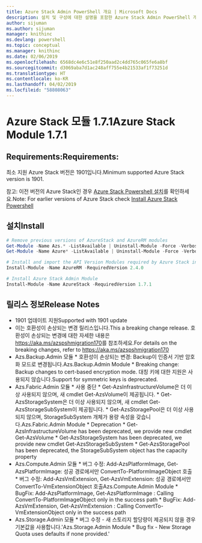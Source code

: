 ```yaml
---
title: Azure Stack Admin PowerShell 개요 | Microsoft Docs
description: 설치 및 구성에 대한 설명을 포함한 Azure Stack Admin PowerShell 개요입니다.
author: sijuman
ms.author: sijuman
manager: knithinc
ms.devlang: powershell
ms.topic: conceptual
ms.manager: knithinc
ms.date: 02/06/2019
ms.openlocfilehash: 6568dc4e6c51e8f250aad2c4dd765c065fe6a8bf
ms.sourcegitcommit: d3069aba7d1ac248aff755e4b21533af1f73251d
ms.translationtype: HT
ms.contentlocale: ko-KR
ms.lasthandoff: 04/02/2019
ms.locfileid: "58808063"
---
```

# <a name="azure-stack-module-171"></a><span data-ttu-id="5f735-103">Azure Stack 모듈 1.7.1</span><span class="sxs-lookup"><span data-stu-id="5f735-103">Azure Stack Module 1.7.1</span></span>

## <a name="requirements"></a><span data-ttu-id="5f735-104">Requirements:</span><span class="sxs-lookup"><span data-stu-id="5f735-104">Requirements:</span></span>

<span data-ttu-id="5f735-105">최소 지원 Azure Stack 버전은 1901입니다.</span><span class="sxs-lookup"><span data-stu-id="5f735-105">Minimum supported Azure Stack version is 1901.</span></span>

<span data-ttu-id="5f735-106">참고: 이전 버전의 Azure Stack인 경우 [Azure Stack Powershell 설치](https://docs.microsoft.com/en-us/azure/azure-stack/azure-stack-powershell-install#install-azure-stack-powershell)를 확인하세요.</span><span class="sxs-lookup"><span data-stu-id="5f735-106">Note: For earlier versions of Azure Stack check [Install Azure Stack Powershell](https://docs.microsoft.com/en-us/azure/azure-stack/azure-stack-powershell-install#install-azure-stack-powershell)</span></span>

## <a name="install"></a><span data-ttu-id="5f735-107">설치</span><span class="sxs-lookup"><span data-stu-id="5f735-107">Install</span></span>

```powershell
# Remove previous versions of AzureStack and AzureRM modules
Get-Module -Name Azs.* -ListAvailable | Uninstall-Module -Force -Verbose
Get-Module -Name Azure* -ListAvailable | Uninstall-Module -Force -Verbose

# Install and import the API Version Modules required by Azure Stack into the current PowerShell session.
Install-Module -Name AzureRM -RequiredVersion 2.4.0

# Install Azure Stack Admin Module
Install-Module -Name AzureStack -RequiredVersion 1.7.1
```

## <a name="release-notes"></a><span data-ttu-id="5f735-108">릴리스 정보</span><span class="sxs-lookup"><span data-stu-id="5f735-108">Release Notes</span></span>

* <span data-ttu-id="5f735-109">1901 업데이트 지원</span><span class="sxs-lookup"><span data-stu-id="5f735-109">Supported with 1901 update</span></span>
* <span data-ttu-id="5f735-110">이는 호환성이 손상되는 변경 릴리스입니다.</span><span class="sxs-lookup"><span data-stu-id="5f735-110">This a breaking change release.</span></span> <span data-ttu-id="5f735-111">호환성이 손상되는 변경에 대한 자세한 내용은 <https://aka.ms/azspshmigration170>를 참조하세요.</span><span class="sxs-lookup"><span data-stu-id="5f735-111">For details on the breaking changes, refer to <https://aka.ms/azspshmigration170></span></span>
* <span data-ttu-id="5f735-112">Azs.Backup.Admin 모듈 \* 호환성이 손상되는 변경: Backup이 인증서 기반 암호화 모드로 변경됩니다.</span><span class="sxs-lookup"><span data-stu-id="5f735-112">Azs.Backup.Admin Module \* Breaking change: Backup changes to cert-based encryption mode.</span></span> <span data-ttu-id="5f735-113">대칭 키에 대한 지원은 사용되지 않습니다.</span><span class="sxs-lookup"><span data-stu-id="5f735-113">Support for symmetric keys is deprecated.</span></span>
* <span data-ttu-id="5f735-114">Azs.Fabric.Admin 모듈 \* 사용 중단 \* Get-AzsInfrastructureVolume은 더 이상 사용되지 않으며, 새 cmdlet Get-AzsVolume이 제공됩니다. \* Get-AzsStorageSystem은 더 이상 사용되지 않으며, 새 cmdlet Get-AzsStorageSubSystem이 제공됩니다. \* Get-AzsStoragePool은 더 이상 사용되지 않으며, StorageSubSystem 개체가 용량 속성을 갖습니다.</span><span class="sxs-lookup"><span data-stu-id="5f735-114">Azs.Fabric.Admin Module       \* Deprecation           \* Get-AzsInfrastructureVolume has been deprecated, we provide new cmdlet Get-AzsVolume           \* Get-AzsStorageSystem has been deprecated, we provide new cmdlet Get-AzsStorageSubSystem           \* Get-AzsStoragePool has been deprecated, the StorageSubSystem object has the capacity property</span></span>
* <span data-ttu-id="5f735-115">Azs.Compute.Admin 모듈           \* 버그 수정: Add-AzsPlatformImage, Get-AzsPlatformImage: 성공 경로에서만 ConvertTo-PlatformImageObject 호출           \* 버그 수정: Add-AzsVmExtension, Get-AzsVmExtension: 성공 경로에서만 ConvertTo-VmExtensionObject 호출</span><span class="sxs-lookup"><span data-stu-id="5f735-115">Azs.Compute.Admin Module           \* BugFix: Add-AzsPlatformImage, Get-AzsPlatformImage : Calling ConvertTo-PlatformImageObject only in the success path           \* BugFix: Add-AzsVmExtension, Get-AzsVmExtension : Calling ConvertTo-VmExtensionObject only in the success path</span></span>
* <span data-ttu-id="5f735-116">Azs.Storage.Admin 모듈 \* 버그 수정 - 새 스토리지 할당량이 제공되지 않을 경우 기본값을 사용합니다.'</span><span class="sxs-lookup"><span data-stu-id="5f735-116">Azs.Storage.Admin Module           \* Bug fix - New Storage Quota uses defaults if none provided.'</span></span>
